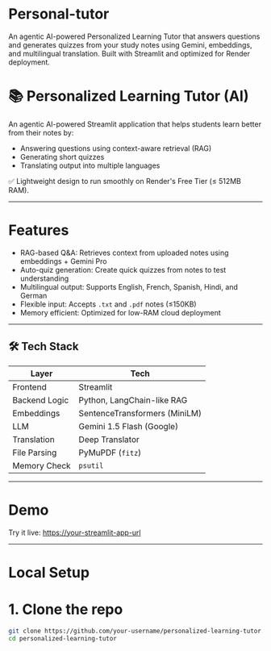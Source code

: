 # Personal-tutor
An agentic AI-powered Personalized Learning Tutor that answers questions and generates quizzes from your study notes using Gemini, embeddings, and multilingual translation. Built with Streamlit and optimized for Render deployment.

# 📚 Personalized Learning Tutor (AI)

An agentic AI-powered Streamlit application that helps students learn better from their notes by:
- Answering questions using context-aware retrieval (RAG)
- Generating short quizzes
- Translating output into multiple languages

✅ Lightweight design to run smoothly on Render's Free Tier (≤ 512MB RAM).

---

# Features

- RAG-based Q&A: Retrieves context from uploaded notes using embeddings + Gemini Pro
- Auto-quiz generation: Create quick quizzes from notes to test understanding
- Multilingual output: Supports English, French, Spanish, Hindi, and German
- Flexible input: Accepts `.txt` and `.pdf` notes (≤150KB)
- Memory efficient: Optimized for low-RAM cloud deployment

---

## 🛠️ Tech Stack

| Layer           | Tech                         |
|----------------|------------------------------|
| Frontend       | Streamlit                    |
| Backend Logic  | Python, LangChain-like RAG   |
| Embeddings     | SentenceTransformers (MiniLM)|
| LLM            | Gemini 1.5 Flash (Google)    |
| Translation    | Deep Translator              |
| File Parsing   | PyMuPDF (`fitz`)             |
| Memory Check   | `psutil`                     |

---

# Demo

Try it live: [https://your-streamlit-app-url](https://personal-tutor-ai-4nkf3awkbunk7hf3stktfa.streamlit.app/)

---

# Local Setup

# 1. Clone the repo

```bash
git clone https://github.com/your-username/personalized-learning-tutor.git
cd personalized-learning-tutor
